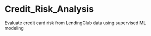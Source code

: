 # Credit_Risk_Analysis
Evaluate credit card risk from LendingClub data using supervised ML modeling
